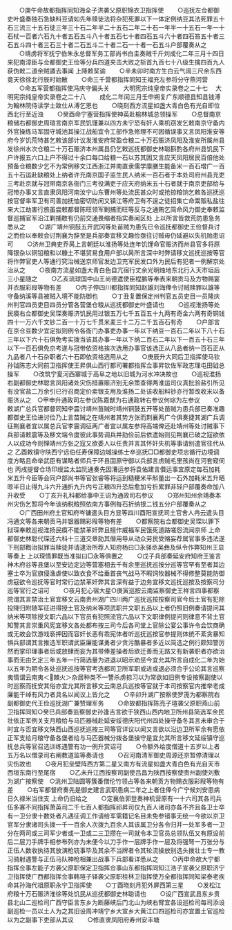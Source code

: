 <!-- { "loadSidebar": true } -->
　　○庚午命故都指挥同知海全子洪袭父原职锦衣卫指挥使
　　○巡抚左佥都御史叶盛奏独石急缺料豆请如先年赎徒法将杂犯死罪以下一体定例纳豆其法死罪五十石三流三十五石徒三年三十石二年半二十五石二年二十石一年半一十五石一年一十石杖一百者六石九十者五石五斗八十者五石七十者四石五斗六十者四石笞五十者三石五斗四十者三石三十者二石五斗二十者二石一十者一石五斗户部覆奏从之
　　○靖虏将军抚宁伯朱永总督军务工部尚书白圭奏贼千斤刘成化二年三月十四日来犯南漳臣与佥都御史王俭等分兵四道夹击大败之斩首九百七十八级生擒四百九人获伪敕二道余贼遁去事闻  上降敕奖谕
　　○辛未卯时南方生白云气阔三尺余东西竟天徐徐北行辰时始散
　　○命三千营都指挥同知王福充左参将分守燕河营
　　○命五军营都指挥使冯庆守偏头关
　　大明宪宗纯皇帝实录卷之二十七
　大明宪宗纯皇帝实录卷之二十八
　　成化二年闰三月壬申朔复广东顺德县知县钱溥为翰林院侍读学士致仕从溥乞恩也
　　○晓刻西方流星如盏大青白色有光自即位西北行至近浊
　　○癸酉命宁塞营指挥使神英赴榆林城总领操军
　　○总督南京粮储右都御史周瑄言南京军民饥馑兼以四方未宁恐有奸人乘机窃发乞敕南京守备内外官操练马军固守城池其操江战船宜令工部作急修理不可因循误事又言凤阳淮安等府今岁饥荒特甚乞敕该部计议发淮安府常盈仓粮二十万石赈济凤阳及淮安所属州县发徐州水次仓粮二十万石赈济本州属县仍乞敕巡抚都御史林聪斟酌各府州县饥民下户许报五六口上户不得过十余口每口给粮一石以苏其困又言应天凤阳居民百倍他处预备仓粮数少乞不为常例移文江西浙江并南直隶儒学廪膳生能备米一百石增广一百五十石运赴缺粮处上纳者许充南京国子监生民人纳米一百石者于本处司府州县充吏三考赴京就与冠带南京各衙门三考役满吏于应天府纳米五十石者就于南京吏部给与冠带办事又言直隶凤阳河南汝宁山东曹州等处流民甚众时或抢掠粮饷乞敕各巡抚巡按官督率军卫有司善加抚恤密切防闲又镇江等府卫有不逞之徒招集亡命鬻贩私盐往来大江劫害行旅虽尝敕都督陈旺领军剿捕而旺等反与之通贿乞简命风力御史奉敕监督巡捕官军沿江剿捕敢有仍前交通畏缩者指实奏闻区处  上以所言皆救荒防患急务悉从之
　　○湖广靖州铜鼓五开武冈等处苗贼为患先已令巡抚都御史王俭督兵讨之而俭以奉敕会讨荆襄为辞至是兵部奏宜移文趣俭亟往讨贼毋仍延避以失机贻患诏可
　　○济州卫典吏乔昺上言朝廷以淮扬等处连年饥馑命官赈济而州县官多将原降银杂以铜铅粮和以糠土不堪贸易食用户部以昺所言深中时弊请移文巡抚巡按等官将作弊官吏人等通行究治械送京师官发边卫充军民发口外为民后有犯者一例解京处治从之
　　○夜南方流星如盏大青白色自亢宿行丈余光明烛地东北行入天市垣后三小星随之
　　○乙亥琉球国中山王尚德遣使臣程鹏等奉表来朝贡马及方物赐宴并衣服彩叚等物有差
　　○丙子停四川都指挥同知赵雄刘海俸令讨贼赎罪以雄等守备纳溪等县被贼入境不能防御也
　　○丁丑复置保定州判官五员吏目一员隆庆州判官四员吏目四员分管各营堡仓粮从巡抚都御史叶盛请也
　　○巡视淮扬等处民瘼右佥都御史吴琛奏赈济饥民用过银五万七千五百五十九两有奇金六两有奇铜钱四十一万六千文钞二百一十万七千贯米麦三十二万二千五百石有奇
　　○户部言在京仓豆数少宜定拟则例令各衙门办事吏办事一年以下纳豆一百石二年以下八十石三年以下六十石俱免考实拨当该其办事一年以下纳二百石二年以下一百五十石三年以下一百石俱免京考遂与冠带依资格挨次选用办事官该选正从八品者纳一百石正从九品者八十石杂职者六十石即依资格选用从之
　　○庚辰升大同后卫指挥使马钦孙钺陈志大同前卫指挥使王昇俱山西行都司署都指挥佥事昇钦佐军政志理屯田钺总操军
　　○改筑宁夏河西寨城于高阜之地以旧城为河水冲决故也
　　○巡视淮扬右副都御史林聪言凤阳诸处灾伤措置赈济别无余策查得两淮运司仪真批验盐引所见有没官盐二万余引已行召商定价卖银支用及淮扬二处该收船料钞亦行暂改收米以备赈济从之　○甲申升通政司左参议陈嘉猷为右通政转右参议何琮为左参议
　　○敕湖广总兵官都督同知李震讨靖州苗贼时靖州铜鼓五开等处苗贼为患兵部已奏准趣都御史王俭进讨俭乃上言苗贼之在靖州者其势方张而荆襄两广今俱奏捷其湖广兵调征荆襄者宜以属总兵官李震调征两广者宜以属左参将高端俾还赴靖州等处讨贼事下兵部请敕震等及移文端令度彼此事势调兵并劾俭前后依遣始则见荆襄已破之寇欲依人以成功今则惮靖州方张之寇又欲委人以任责并言其怀奸失机等事请别遣官往代从之  乙酉敕镇守陕西宁远伯任寿保障边城操练士卒巡抚□□都御史项忠循行边境调度方略且命举武臣有谋略者师兵于环县固原守御以兵部言虏贼毛里孩尚在河套窥伺也  丙戌提督仓场印绶监太监阮通奏先因漕运参将袁佑建言儹运事宜原定每石加耗米五升今臣等会同户部尚书等官张睿等将运到糙粳米平斛量出一石外加耗米五升晒晾半日止得九斗六升通折九升内亏正粮四升恐后愈加亏折累罪非轻户部覆奏命加八升收受
　　○丁亥升礼科都给事中王诏为通政司右参议
　　○郑州知州余靖奏本州灾伤乞暂将今年该纳税粮照依南方事例每石折纳银二钱五分户部覆奏从之
　　○广西田州府土官知府岑镛遣头目方显等四川酉阳宣抚司土官舍人冉云遣头目冯通文等各来朝贡马并银器赐彩叚等物有差
　　○都察院右佥都御史吴琛以罪下狱琛奉敕巡视淮扬民瘼不能禁革奸弊且擅作威福军民饿死道路嗟怨流闻京师  上命都御史林聪代琛还六科十三道交章劾其僣用导从动众劳民受赂妄荐属官事多违法遂下刑部鞫治拟罪当赎徒并请逮治所荐人知府杨曰□永驿丞吴彝及纵令作弊知州王显等奏上  上以琛情罪既当准拟曰□永等俱置之
　　○戊子兵部奏延安府知府王鉴言神木府谷等县堡以至安边定边等营塞相去千有余里巡抚巡按分巡等官罕有至者其边塞士卒为官旗侵渔虐使以致衣食不给垂首丧气战马不暇饲牧器械不得修整莫能防御虏寇欲令巡抚等官时常行边禁革奸弊其言深有益于边务宜移文巡抚巡按及按察司分巡等官行之诏可
　　○夜月犯心宿大星○庚寅巡按云南监察御史王祥言四事都察院谓其言禁治土官宜移文云南贵州湖广四川两广巡抚巡按按察司官今后土官有犯除投降归附随军征进得授土官及纳米等项武职并文职五品以上者仍照旧例奏请提问其纳米等项除授文职六品以下官员有犯照流官六品以下文职律例提问则律意不背土官知警其言崇重风宪宜移文各处都布按三司今后各司堂上官除公宴公事许令会饮商确或无故会饮游戏亵押因而容奸长恶有乖宪体者听巡抚巡按官参提则体统不紊贪暴知惧兵部谓其言推选军职谓武臣廉能谋勇者少贪污酷暴者多近以简选之例行颇知警厉然而掌印理事者后或放肆而妄为其带俸差操者后欲迁善而无路又有新袭职者亦欲治事而无由乞定三年五年一行简选量为进退以昭示劝惩今宜允其所言自成化二年为始以五年为期令各处巡抚巡按等官考选都司卫所军职或进或退必须合乎公论其言巡察夷情谓云南夷＜棘火＞杂居种类不一讐杀虏掠习以为常欲如旧例专设按察副使以时巡察而抚安其俗亦宜允其所言移文云南总兵巡按等官就于本司按察官内推举老成廉能干绰有风力者具名以闻议上皆允之
　　○辛卯升湖广按察使罗箎为都察院右副都御史代王俭巡抚湖广兼赞理军务
　　○命故都指挥陈亮子瑄袭父原职燕山前卫指挥同知○癸巳兵部奏监察御史孙逢吉言欲于狭西山西内地卫所州县简选军余民壮依正军例关支月粮给与马匹器械赴延安绥德庆阳代州四处操守备冬其言未审合于时宜与否宜移文陕西山西巡抚巡按三司等官详议以闻又言欲以沿边卫所军余有愿依正军支给月粮守备各堡者给与马匹器械分拨各堡操守是宜允其所言移文延绥镇守巡抚总兵等官召选训练遇警有功一例升赏诏可
　　○令额外给度僧道十五岁以上者五万名以僧录司右阐教道监等奏请也
　　○召河南清军御史周源还京暂停清理以灾伤故也
　　○夜月犯垒壁阵西方第二星又南方有流星如盏大青白色有光自天市西垣东南行至尾宿
　　○乙未升江西按察司副使吕昌为陕西按察使贵州副使刘敷为湖广按察使　○洮州卫陆圆等簇番僧伦竹领占等各来朝贡方物赐衣服彩叚等物有差
　　○右军都督府奏先是御史建言武职患病二年之上者住俸今广宁候刘安患病日久禄米当住支  上命仍旧给之
　　○定襄伯郭登奏神机营原有一十六司其各司兵伍多寡不同指挥萧英司二千七百人都指挥祁昇司仅九百人诸司亦各不齐且各卫士卒有一卫分隶十数处者凡遇征调工作请给军需籍记名目未免参错事无统一今欲以京卫官军分隶诸司头拨一千一百余人次拨九百余人其该属卫分各令归并一处军多者一卫分在两司或三司军少者或一卫或二三卫攒在一司就令本卫官员总领队伍又有原设前后二层刀手牌手相参布列亦为未便今以刀手作一层牌手作一层及将强弩一万张分与正伍人数收执待其放演枪铳事毕及其余不当牌者令其轮流操放别选头拨壮士专一教习骑射遇警与正伍马队神枪相兼出战事下兵部看详悉从之
　　○丙申命故大宁都指挥佥事左能子方袭父原职保定卫指挥佥事山东都指挥同知江浩子宣袭父原职济宁卫指挥使广西都指挥佥事韩瑄子铎袭父原职桂林卫指挥使万全都指挥同知梁泰老疾命其孙海代祖原职永宁卫指挥使
　　○丁酉晓刻月犯外屏西第三星
　　○发松江府粮十万石赈济淮徐等处饥民从巡抚都御史林聪请也
　　○设广西宣武县东乡贵县北山二巡检司广西守臣言东乡为断藤峡后门北山为峡右臂宜各设巡检司每司添设副巡检一员以土人为之其旧设周冲靖宁乡大宣乡大黄江口四巡检司亦宜置土官巡检以为之副事下吏部从其议
　　○修直隶凤阳府寿州安丰塘
